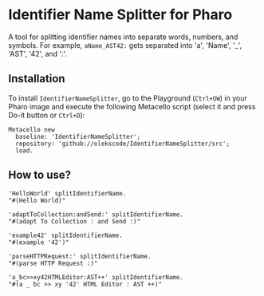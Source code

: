 # Identifier Name Splitter for Pharo

A tool for splitting identifier names into separate words, numbers, and symbols. For example, `aName_AST42:` gets separated into 'a', 'Name', '_', 'AST', '42', and ':'.

## Installation
To install `IdentifierNameSplitter`, go to the Playground (`Ctrl+OW`) in your Pharo image and execute the following Metacello script (select it and press Do-it button or `Ctrl+D`):

```smalltalk
Metacello new
  baseline: 'IdentifierNameSplitter';
  repository: 'github://olekscode/IdentifierNameSplitter/src';
  load.
```

## How to use?

```Smalltalk
'HelloWorld' splitIdentifierName.
"#(Hello World)"

'adaptToCollection:andSend:' splitIdentifierName.
"#(adapt To Collection : and Send :)"

'example42' splitIdentifierName.
"#(example '42')"

'parseHTTPRequest:' splitIdentifierName.
"#(parse HTTP Request :)"

'a_bc>>xy42HTMLEditor:AST++' splitIdentifierName.
"#(a _ bc >> xy '42' HTML Editor : AST ++)"
```
